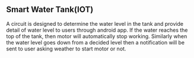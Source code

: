 ## Smart Water Tank(IOT)

A circuit is designed to determine the water level in the tank and provide detail of water level to users through android app. If the water reaches the top of the tank, then motor will automatically stop working. Similarly when the water level goes down from a decided level then a notification will be sent to user asking weather to start motor or not.
